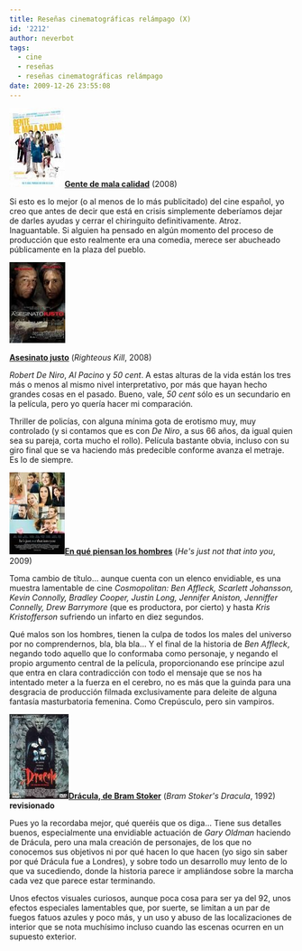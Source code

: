 ```yaml
---
title: Reseñas cinematográficas relámpago (X)
id: '2212'
author: neverbot
tags:
  - cine
  - reseñas
  - reseñas cinematográficas relámpago
date: 2009-12-26 23:55:08
---
```


![200912262326.jpg](./resenas-cinematograficas-relampago-x/200912262326.jpg)[**Gente de mala calidad**](http://www.imdb.com/title/tt1047870/) (2008)

Si esto es lo mejor (o al menos de lo más publicitado) del cine español, yo creo que antes de decir que está en crisis simplemente deberíamos dejar de darles ayudas y cerrar el chiringuito definitivamente. Atroz. Inaguantable. Si alguien ha pensado en algún momento del proceso de producción que esto realmente era una comedia, merece ser abucheado públicamente en la plaza del pueblo.

![200912262328.jpg](./resenas-cinematograficas-relampago-x/200912262328.jpg)

**[Asesinato justo](http://www.imdb.com/title/tt1034331/)** (_Righteous Kill_, 2008)

_Robert De Niro_, _Al Pacino_ y _50 cent_. A estas alturas de la vida están los tres más o menos al mismo nivel interpretativo, por más que hayan hecho grandes cosas en el pasado. Bueno, vale, _50 cent_ sólo es un secundario en la película, pero yo quería hacer mi comparación.

Thriller de policías, con alguna mínima gota de erotismo muy, muy controlado (y si contamos que es con _De Niro_, a sus 66 años, da igual quien sea su pareja, corta mucho el rollo). Película bastante obvia, incluso con su giro final que se va haciendo más predecible conforme avanza el metraje. Es lo de siempre.  

![200912262335.jpg](./resenas-cinematograficas-relampago-x/200912262335.jpg)**[En qué piensan los hombres](http://www.imdb.com/title/tt1001508/)** (_He's just not that into you_, 2009)

Toma cambio de título... aunque cuenta con un elenco envidiable, es una muestra lamentable de cine _Cosmopolitan:_ _Ben Affleck, Scarlett Johansson, Kevin Connolly, Bradley Cooper, Justin Long, Jennifer Aniston, Jenniffer Connelly, Drew Barrymore_ (que es productora, por cierto) y hasta _Kris Kristofferson_ sufriendo un infarto en diez segundos.

Qué malos son los hombres, tienen la culpa de todos los males del universo por no comprendernos, bla, bla bla... Y el final de la historia de _Ben Affleck_, negando todo aquello que lo conformaba como personaje, y negando el propio argumento central de la película, proporcionando ese príncipe azul que entra en clara contradicción con todo el mensaje que se nos ha intentado meter a la fuerza en el cerebro, no es más que la guinda para una desgracia de producción filmada exclusivamente para deleite de alguna fantasía masturbatoria femenina. Como Crepúsculo, pero sin vampiros.

**![200912262344.jpg](./resenas-cinematograficas-relampago-x/200912262344.jpg)[Drácula, de Bram Stoker](http://www.imdb.com/title/tt0103874/)** (_Bram Stoker's Dracula_, 1992) **revisionado**

Pues yo la recordaba mejor, qué queréis que os diga... Tiene sus detalles buenos, especialmente una envidiable actuación de _Gary Oldman_ haciendo de Drácula, pero una mala creación de personajes, de los que no conocemos sus objetivos ni por qué hacen lo que hacen (yo sigo sin saber por qué Drácula fue a Londres), y sobre todo un desarrollo muy lento de lo que va sucediendo, donde la historia parece ir ampliándose sobre la marcha cada vez que parece estar terminando.

Unos efectos visuales curiosos, aunque poca cosa para ser ya del 92, unos efectos especiales lamentables que, por suerte, se limitan a un par de fuegos fatuos azules y poco más, y un uso y abuso de las localizaciones de interior que se nota muchísimo incluso cuando las escenas ocurren en un supuesto exterior.
